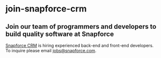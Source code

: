 # join-snapforce-crm

<h2>Join our team of programmers and developers to build quality software at Snapforce</h2>

<p><a href="https://www.snapforce.com/" title="Snapforce CRM">Snapforce CRM</a> is hiring experienced back-end and front-end developers. To inquire please email <a href="mail:jobs@snapforce.com">jobs@snapforce.com</a>.</p>
